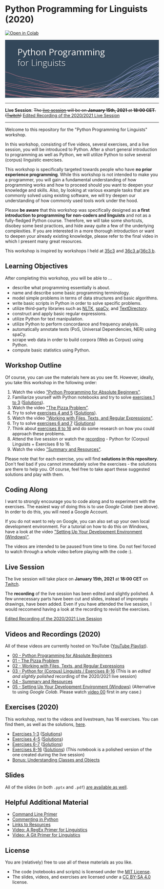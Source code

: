 # Python Programming for Linguists (2020)

[![Open in Colab](https://colab.research.google.com/assets/colab-badge.svg)](https://colab.research.google.com/github/IngoKl/python-programming-for-linguists/)

![Python Programming for Linguists](https://github.com/IngoKl/python-programming-for-linguists/blob/main/banner.png)

---

**Live Session**: ~~The [live session](https://www.twitch.tv/ingokl) will be on **January 15th, 2021** at **18:00 CET**. ([Twitch](https://www.twitch.tv/ingokl))~~ [Edited Recording of the 2020/2021 Live Session](https://www.youtube.com/watch?v=70g9oeclNac)

---

Welcome to this repository for the "Python Programming for Linguists" workshop.

In this workshop, consisting of five videos, several exercises, and a live session, you will be introduced to Python. After a short general introduction to programming as well as Python, we will utilize Python to solve several (corpus) linguistic exercises.

This workshop is specifically targeted towards people who have **no prior experience programming**. While this workshop is not intended to make you a programmer, you will gain a fundamental understanding of how programming works and how to proceed should you want to deepen your knowledge and skills. Also, by looking at various example tasks that are commonly solved using existing software, we will try deepen our understanding of how commonly used tools work under the hood.

Please **be aware** that this workshop was specifically designed as **a first introduction to programming for non-coders and linguists** and not as a fully-fledged Python course. Therefore, we will take some shortcuts, disobey some best practices, and hide away quite a few of the underlying complexities. If you are interested in a more thorough introduction or want to deepen your already existing knowledge, please refer to the final video in which I present many great resources.

This workshop is inspired by workshops I held at [35c3](https://events.ccc.de/congress/2018/wiki/index.php/Session:(Python)_Programming_for_Absolute_Beginners) and [36c3 a](https://events.ccc.de/congress/2019/wiki/index.php/Session:Python_Programming_for_Absolute_Beginners)/[36c3 b](https://events.ccc.de/congress/2019/wiki/index.php/Session:Introduction_to_Natural_Language_Processing).

## Learning Objectives

After completing this workshop, you will be able to ...

* describe what programming essentially is about.
* name and describe some basic programming terminology.
* model simple problems in terms of data structures and basic algorithms.
* write basic scripts in Python in order to solve specific problems.
* utilize third-party libraries such as [NLTK](https://www.nltk.org), [spaCy](https://spacy.io), and [TextDirectory](https://github.com/IngoKl/textdirectory).
* construct and apply basic regular expressions.
* utilize Python for text manipulation.
* utilize Python to perform concordance and frequency analysis.
* automatically annotate texts (PoS, Universal Dependencies, NER) using spaCy.
* scrape web data in order to build corpora (Web as Corpus) using Python.
* compute basic statistics using Python.

## Workshop Outline

Of course, you can use the materials here as you see fit. However, ideally, you take this workshop in the following order:

1. Watch the video ["Python Programming for Absolute Beginners"](https://www.youtube.com/watch?v=4UnF45lniyY).
2. Familiarize yourself with Python notebooks and try to solve [exercises 1 to 3](https://github.com/IngoKl/python-programming-for-linguists/blob/main/2020/exercises/Exercises%201-3.pdf) ([Solutions](https://github.com/IngoKl/python-programming-for-linguists/blob/main/2020/exercises/Solutions_Exercises_1_3.ipynb)).
3. Watch the video ["The Pizza Problem"](https://www.youtube.com/watch?v=g9tOyVI5B3E).
4. Try to solve [exercises 4 and 5](https://github.com/IngoKl/python-programming-for-linguists/blob/main/2020/exercises/Exercises%204-5.pdf) ([Solutions](https://github.com/IngoKl/python-programming-for-linguists/blob/main/2020/exercises/Solutions_Exercises_4_5.ipynb)).
5. Watch the video ["Working with Files, Texts, and Regular Expressions"](https://www.youtube.com/watch?v=y37_JvSY-GM).
6. Try to solve [exercises 6 and 7](https://github.com/IngoKl/python-programming-for-linguists/blob/main/2020/exercises/Exercises%206-7.pdf) ([Solutions](https://github.com/IngoKl/python-programming-for-linguists/blob/main/2020/exercises/Solutions_Exercises_6_7.ipynb))
7. Think about [exercises 8 to 16]((https://github.com/IngoKl/python-programming-for-linguists/blob/main/2020/exercises/Exercises%208-16.pdf)) and do some research on how you could approach these problems.
8. Attend the live session or watch the [recording](https://www.youtube.com/watch?v=70g9oeclNac) - Python for (Corpus) Linguists + Exercises 8 to 16.
9. Watch the video ["Summary and Resources"](https://www.youtube.com/watch?v=ajKqESDmrKc).

Please note that for each exercise, you will find **solutions in this repository**. Don't feel bad if you cannot immediately solve the exercises - the solutions are there to help you. Of course, feel free to take apart these suggested solutions and play with them.

## Coding Along

I want to strongly encourage you to code along and to experiment with the exercises. The easiest way of doing this is to use *Google Colab* (see above). In order to do this, you will need a Google Account.

If you do not want to rely on Google, you can also set up your own local development environment. For a tutorial on how to do this on Windows, have a look at the video ["Setting Up Your Development Environment (Windows)"](https://www.youtube.com/watch?v=xrXEouns3fg).

The videos are intended to be paused from time to time. Do not feel forced to watch through a whole video before playing with the code :).

## Live Session

The live session will take place on **January 15th, 2021** at **18:00 CET** on [Twitch](https://www.twitch.tv/ingokl).

The **recording** of the live session has been edited and slightly polished. A few unnecessary parts have been cut and slides, instead of impromptu drawings, have been added. Even if you have attended the live session, I would reccomend having a look at the recording to revisit the exercises.

[Edited Recording of the 2020/2021 Live Session](https://www.youtube.com/watch?v=70g9oeclNac)

## Videos and Recordings (2020)

All of these videos are currently hosted on YouTube ([YouTube Playlist](https://www.youtube.com/playlist?list=PLG6oHk0SZfBxRIegm0QvzDvmumma7grp5)).

* [00 - Python Programming for Absolute Beginners](https://www.youtube.com/watch?v=4UnF45lniyY)
* [01 - The Pizza Problem](https://www.youtube.com/watch?v=g9tOyVI5B3E)
* [02 - Working with Files, Texts, and Regular Expressions](https://www.youtube.com/watch?v=y37_JvSY-GM)
* [03 - Python for (Corpus) Linguists / Exercises 8-16](https://www.youtube.com/watch?v=70g9oeclNac) (This is an *edited and slightly polished* recording of the 2020/2021 live session)
* [04 - Summary and Resources](https://www.youtube.com/watch?v=ajKqESDmrKc)
* [05 - Setting Up Your Development Environment (Windows)](https://www.youtube.com/watch?v=xrXEouns3fg) (Alternative to using *Google Colab*. Please watch [video 00](https://www.youtube.com/watch?v=4UnF45lniyY) first in any case.)

## Exercises (2020)

This workshop, next to the videos and livestream, has 16 exercises. You can find them, as well as the solutions, [here](https://github.com/IngoKl/python-programming-for-linguists/tree/main/2020/exercises).

* [Exercises 1-3](https://github.com/IngoKl/python-programming-for-linguists/blob/main/2020/exercises/Exercises%201-3.pdf) ([Solutions](https://github.com/IngoKl/python-programming-for-linguists/blob/main/2020/exercises/Solutions_Exercises_1_3.ipynb))
* [Exercises 4-5](https://github.com/IngoKl/python-programming-for-linguists/blob/main/2020/exercises/Exercises%204-5.pdf) ([Solutions](https://github.com/IngoKl/python-programming-for-linguists/blob/main/2020/exercises/Solutions_Exercises_4_5.ipynb))
* [Exercises 6-7](https://github.com/IngoKl/python-programming-for-linguists/blob/main/2020/exercises/Exercises%206-7.pdf) ([Solutions](https://github.com/IngoKl/python-programming-for-linguists/blob/main/2020/exercises/Solutions_Exercises_6_7.ipynb))
* [Exercises 8-16](https://github.com/IngoKl/python-programming-for-linguists/blob/main/2020/exercises/Exercises%208-16.pdf) ([Solutions](https://github.com/IngoKl/python-programming-for-linguists/blob/main/2020/exercises/Solutions_Exercises_8_16.ipynb)) (This notebook is a polished version of the one created during the live session)
* [Bonus: Understanding Classes and Objects](https://github.com/IngoKl/python-programming-for-linguists/blob/main/2020/notebooks/Bonus_Understanding_Classes_and_Objects.ipynb)

## Slides

All of the slides (in both `.pptx` and `.pdf`) [are available as well](https://github.com/IngoKl/python-programming-for-linguists/tree/main/2020/slides).

## Helpful Additional Material

* [Command Line Primer](https://github.com/IngoKl/python-programming-for-linguists/tree/main/Command_Line_Primer.md)
* [Commenting in Python](https://github.com/IngoKl/python-programming-for-linguists/tree/main/Commenting_in_python.md)
* [Links to Resources](https://github.com/IngoKl/python-programming-for-linguists/tree/main/Links_to_Resources.md)
* [Video: A RegEx Primer for Linguistics](https://www.youtube.com/watch?v=p7-QkwOU9RY)
* [Video: A Git Primer for Linguistics](https://www.youtube.com/watch?v=7EETKVp20y4)

## License

You are (relatively) free to use all of these materials as you like.

* The code (notebooks and scripts) is licensed under the [MIT License](https://github.com/IngoKl/python-programming-for-linguists/blob/main/LICENSE.md).
* The slides, videos, and exercises are licensed under a [CC BY-SA 4.0](https://creativecommons.org/licenses/by-sa/4.0) license.
